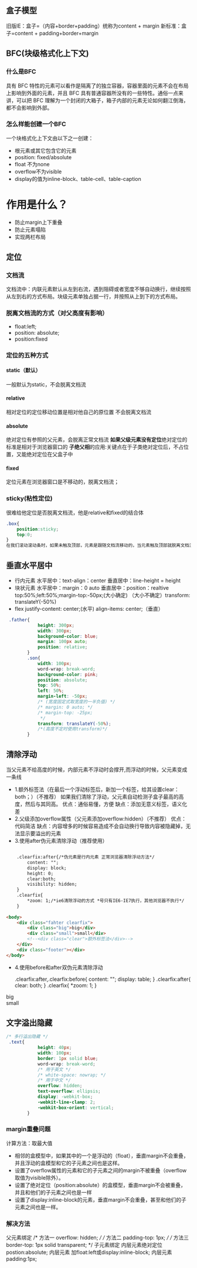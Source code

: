 
## 盒子模型
旧版IE：盒子=（内容+border+padding）统称为content + margin
新标准：盒子=content + padding+border+margin

## BFC(块级格式化上下文)
### 什么是BFC
具有 BFC 特性的元素可以看作是隔离了的独立容器，容器里面的元素不会在布局上影响到外面的元素，并且 BFC 具有普通容器所没有的一些特性。通俗一点来讲，可以把 BFC 理解为一个封闭的大箱子，箱子内部的元素无论如何翻江倒海，都不会影响到外部。

### 怎么样能创建一个BFC

一个块格式化上下文由以下之一创建：
+ 根元素或其它包含它的元素
+ position: fixed/absolute
+ float 不为none
+ overflow不为visible
+ display的值为inline-block、table-cell、table-caption

# 作用是什么？

+ 防止margin上下重叠
+ 防止元素塌陷
+ 实现两栏布局

## 定位
### 文档流
文档流中：内联元素默认从左到右流，遇到阻碍或者宽度不够自动换行，继续按照从左到右的方式布局。块级元素单独占据一行，并按照从上到下的方式布局。
### 脱离文档流的方式（对父高度有影响）
+ float:left; 
+ position: absolute; 
+ position:fixed  
### 定位的五种方式
#### static（默认）
一般默认为static，不会脱离文档流
#### relative
相对定位的定位移动位置是相对他自己的原位置
不会脱离文档流
#### absolute
绝对定位有参照的父元素，会脱离正常文档流
**如果父级元素没有定位**绝对定位的标准是相对于浏览器窗口的
**子绝父相**的应用:关键点在于子类绝对定位后，不占位置，又能绝对定位在父盒子中
#### fixed
定位元素在浏览器窗口是不移动的，脱离文档流；
### sticky(粘性定位)
很难给他定位是否脱离文档流，他是relative和fixed的结合体
```css
.box{
    position:sticky;
    top:0;
}
在我们滚动滚动条时，如果未触及顶部，元素是跟随文档流移动的，当元素触及顶部就脱离文档流，固定在顶部
```

## 垂直水平居中
+ 行内元素 水平居中：text-align：center
          垂直居中：line-height = height
+ 块状元素 水平居中：margin：0 auto
           垂直居中：position：realtive top:50%;left:50%;margin-top:-50px;(大小确定)
           （大小不确定）transform: translateY(-50%)
+ flex      justify-content: center;(水平)
            align-items: center;（垂直）
```css
 .father{
            height: 300px;
            width: 300px;
            background-color: blue;
            margin: 100px auto;
            position: relative;
        }
        .son{
            width: 100px;
            word-wrap: break-word;
            background-color: pink;
            position: absolute;
            top: 50%;
            left: 50%;
            margin-left: -50px; 
            /* (宽度固定式取宽度的一半负值) */
            /* margin: 0 auto; */
            /* margin-top: -25px;
             */
            transform: translateY(-50%); 
            /*(高度不定时使用transform)*/
        }
```

## 清除浮动
当父元素不给高度的时候，内部元素不浮动时会撑开,而浮动的时候，父元素变成一条线
+ 1.额外标签法（在最后一个浮动标签后，新加一个标签，给其设置clear：both；）（不推荐）
如果我们清除了浮动，父元素自动检测子盒子最高的高度，然后与其同高。
优点：通俗易懂，方便 缺点：添加无意义标签，语义化差
+ 2.父级添加overflow属性（父元素添加overflow:hidden）（不推荐）
优点：代码简洁
缺点：内容增多的时候容易造成不会自动换行导致内容被隐藏掉，无法显示要溢出的元素
+ 3.使用after伪元素清除浮动（推荐使用）
```html

    .clearfix:after{/*伪元素是行内元素 正常浏览器清除浮动方法*/
        content: "";
        display: block;
        height: 0;
        clear:both;
        visibility: hidden;
    }
    .clearfix{
        *zoom: 1;/*ie6清除浮动的方式 *号只有IE6-IE7执行，其他浏览器不执行*/
    }
 
<body>
    <div class="fahter clearfix">
        <div class="big">big</div>
        <div class="small">small</div>
        <!--<div class="clear">额外标签法</div>-->
    </div>
    <div class="footer"></div>
</body>
```
+ 4.使用before和after双伪元素清除浮动

     .clearfix:after,.clearfix:before{
        content: "";
        display: table;
    }
    .clearfix:after{
        clear: both;
    }
    .clearfix{
        *zoom: 1;
    }
 
 <div class="fahter clearfix">
        <div class="big">big</div>
        <div class="small">small</div>
    </div>
    <div class="footer"></div>



## 文字溢出隐藏
```css
/* 多行溢出隐藏 */
 .text{
            height: 40px;
            width: 100px;
            border: 1px solid blue;
            word-wrap: break-word;
            /* 用于英文 */
            /* white-space: nowrap; */
            /* 用于中文 */
            overflow: hidden;
            text-overflow: ellipsis;
            display: -webkit-box;
            -webkit-line-clamp: 2;
            -webkit-box-orient: vertical;
        }
```


### margin重叠问题
计算方法：取最大值
+ 相邻的盒模型中，如果其中的一个是浮动的（float），垂直margin不会重叠，并且浮动的盒模型和它的子元素之间也是这样。
+ 设置了overflow属性的元素和它的子元素之间的margin不被重叠（overflow取值为visible除外）。
+ 设置了绝对定位（position:absolute）的盒模型，垂直margin不会被重叠，并且和他们的子元素之间也是一样
+ 设置了display:inline-block的元素，垂直margin不会重叠，甚至和他们的子元素之间也是一样。
### 解决方法
父元素绑定
/* 方法一 overflow: hidden; */
/* 方法二 padding-top: 1px; */
/* 方法三 border-top: 1px solid transparent; */
子元素绑定
内层元素绝对定位 postion:absolute;
内层元素 加float:left或display:inline-block;
内层元素padding:1px;